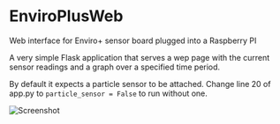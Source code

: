 # EnviroPlusWeb
Web interface for Enviro+ sensor board plugged into a Raspberry PI

A very simple Flask application that serves a wep page with the current sensor readings and a graph over a specified time period.

By default it expects a particle sensor to be attached. Change line 20 of app.py to `particle_sensor = False` to run without one.

![Screenshot](image.png)
